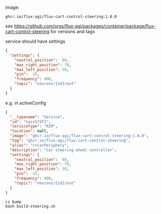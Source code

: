 

image: 
```text
ghcr.io/flux-agi/flux-cart-control-steering:1.0.0
```
see https://github.com/orgs/flux-agi/packages/container/package/flux-cart-control-steering for versions and tags



service should have settings
```json
{
  "settings": {
    "neutral_position":  60,
    "max_right_position": 70,
    "max_left_position": 50,
    "pin":  15,
    "frequency": 400,
    "topic": "neurons/{id}/out"
  }
}
```


e.g. in activeConfig
```json
{
  "__typename": "Service",
  "id": "hazs57df2",
  "serviceType": "RIM",
  "location": null,
  "image": "ghcr.io/flux-agi/flux-cart-control-steering:1.0.0",
  "tag": "ghcr.io/flux-agi/flux-cart-control-steering",
  "alias": "rcCarPeriphery",
  "description": "Car steering wheel controller",
  "settings": {
    "neutral_position":  60,
    "max_right_position": 70,
    "max_left_position": 50,
    "pin":  15,
    "frequency": 400,
    "topic": "neurons/{id}/out"
  }
}
```

```text
cz bump
bash build-steering.sh
```

